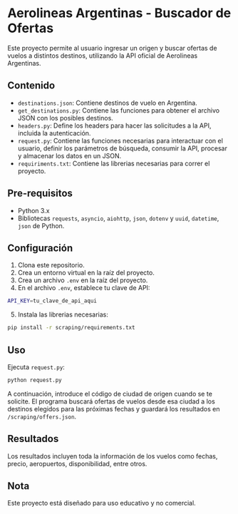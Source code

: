 # Aerolineas Argentinas - Buscador de Ofertas

Este proyecto permite al usuario ingresar un origen y buscar ofertas de vuelos a distintos destinos, utilizando la API oficial de Aerolineas Argentinas.

## Contenido

- `destinations.json`: Contiene destinos de vuelo en Argentina.
- `get_destinations.py`: Contiene las funciones para obtener el archivo JSON con los posibles destinos.
- `headers.py`: Define los headers para hacer las solicitudes a la API, incluida la autenticación.
- `request.py`: Contiene las funciones necesarias para interactuar con el usuario, definir los parámetros de búsqueda, consumir la API, procesar y almacenar los datos en un JSON.
- `requiriments.txt`: Contiene las librerias necesarias para correr el proyecto.

## Pre-requisitos

- Python 3.x
- Bibliotecas `requests`, `asyncio`, `aiohttp`, `json`,  `dotenv` y `uuid`, `datetime`, `json` de Python.

## Configuración

1. Clona este repositorio.
2. Crea un entorno virtual en la raíz del proyecto.
3. Crea un archivo `.env` en la raíz del proyecto.
4. En el archivo `.env`, establece tu clave de API:

```sh
API_KEY=tu_clave_de_api_aqui
```

5. Instala las librerias necesarias:

```sh
pip install -r scraping/requirements.txt
```

## Uso

Ejecuta `request.py`:

```sh
python request.py
```

A continuación, introduce el código de ciudad de origen cuando se te solicite. El programa buscará ofertas de vuelos desde esa ciudad a los destinos elegidos para las próximas fechas y guardará los resultados en `/scraping/offers.json`.

## Resultados

Los resultados incluyen toda la información de los vuelos como fechas, precio, aeropuertos, disponibilidad, entre otros.

## Nota

Este proyecto está diseñado para uso educativo y no comercial.
